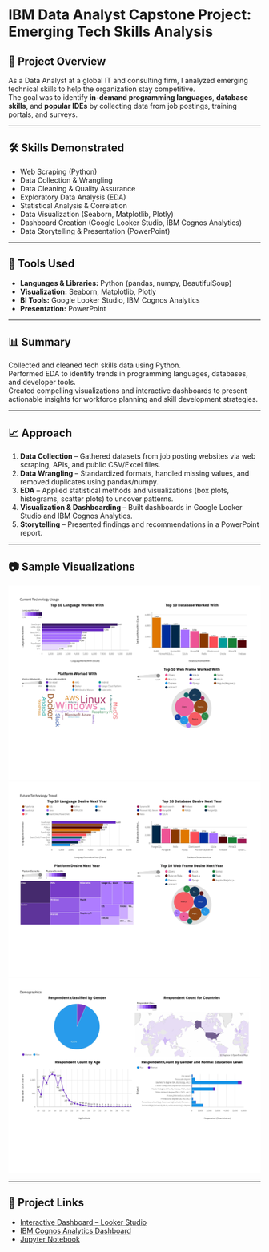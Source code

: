 # IBM Data Analyst Capstone Project: Emerging Tech Skills Analysis

## 📌 Project Overview
As a Data Analyst at a global IT and consulting firm, I analyzed emerging technical skills to help the organization stay competitive.  
The goal was to identify **in-demand programming languages**, **database skills**, and **popular IDEs** by collecting data from job postings, training portals, and surveys.

---

## 🛠 Skills Demonstrated
- Web Scraping (Python)
- Data Collection & Wrangling
- Data Cleaning & Quality Assurance
- Exploratory Data Analysis (EDA)
- Statistical Analysis & Correlation
- Data Visualization (Seaborn, Matplotlib, Plotly)
- Dashboard Creation (Google Looker Studio, IBM Cognos Analytics)
- Data Storytelling & Presentation (PowerPoint)

---

## 🧰 Tools Used
- **Languages & Libraries:** Python (pandas, numpy, BeautifulSoup)
- **Visualization:** Seaborn, Matplotlib, Plotly
- **BI Tools:** Google Looker Studio, IBM Cognos Analytics
- **Presentation:** PowerPoint

---

## 📊 Summary
Collected and cleaned tech skills data using Python.  
Performed EDA to identify trends in programming languages, databases, and developer tools.  
Created compelling visualizations and interactive dashboards to present actionable insights for workforce planning and skill development strategies.

---

## 📈 Approach
1. **Data Collection** – Gathered datasets from job posting websites via web scraping, APIs, and public CSV/Excel files.  
2. **Data Wrangling** – Standardized formats, handled missing values, and removed duplicates using pandas/numpy.  
3. **EDA** – Applied statistical methods and visualizations (box plots, histograms, scatter plots) to uncover patterns.  
4. **Visualization & Dashboarding** – Built dashboards in Google Looker Studio and IBM Cognos Analytics.  
5. **Storytelling** – Presented findings and recommendations in a PowerPoint report.

---

## 📷 Sample Visualizations
<img src="Dashboards_on_Cognos (1)-images-0.jpg" alt="Dashboard Image" width="600" />
<img src="Dashboards_on_Cognos (1)-images-1.jpg" alt="Dashboard Image" width="600" />
<img src="Dashboards_on_Cognos (1)-images-2.jpg" alt="Dashboard Image" width="600" />

---

## 🔗 Project Links
- [Interactive Dashboard – Looker Studio](#)
- [IBM Cognos Analytics Dashboard](#)
- [Jupyter Notebook]([#](https://github.com/Istiak-Alam/IBM-PYTHON-CAPSTON-PROJECT-FINAL-/blob/main/Dashboards_on_Cognos.pdf))
